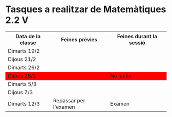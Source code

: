 # Tasques a realitzar de Matemàtiques 2.2 V

<table>
  <tr>
    <th>Data de la classe</th>
    <th>Feines prèvies</th>
    <th>Feines durant la sessió</th>
  </tr>
  <tr>
    <td>Dimarts 19/2</td>
    <td></td>
    <td></td>
  </tr>
  <tr>
    <td>Dijous 21/2</td>
    <td></td>
    <td></td>
  </tr>
  <tr>
    <td>Dimarts 26/2</td>
    <td></td>
    <td></td>
  </tr>
  <tr style="background-color: red">
    <td>Dijous 28/2</td>
    <td></td>
    <td>No lectiu</td>
  </tr>
  <tr>
    <td>Dimarts 5/3</td>
    <td></td>
    <td></td>
  </tr>
  <tr>
    <td>Dijous 7/3</td>
    <td></td>
    <td></td>
  </tr>
  <tr>
    <td>Dimarts 12/3</td>
    <td>Repassar per l'examen</td>
    <td>Examen</td>
  </tr>
</table>
